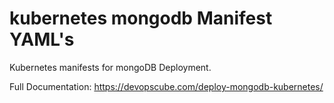 # kubernetes mongodb Manifest YAML's

Kubernetes manifests for mongoDB Deployment.

Full Documentation: https://devopscube.com/deploy-mongodb-kubernetes/
